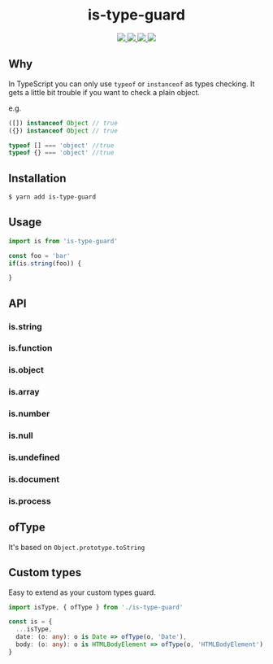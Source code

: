 <h1 align="center">
  is-type-guard
</h1>
<p align="center">
  <a href="https://www.npmjs.com/package/is-type-guard">
    <img src="https://flat.badgen.net/npm/v/is-type-guard" />
  </a>
  <a href="https://circleci.com/gh/rwu823/is-type-guard" alt="Build Status">
    <img src="https://flat.badgen.net/circleci/github/rwu823/is-type-guard/master" />
  </a>
  <a href="https://codecov.io/gh/rwu823/is-type-guard" alt="Coverage">
    <img src="https://flat.badgen.net/codecov/c/github/rwu823/is-type-guard" />
  </a>
  <img src="https://flat.badgen.net/github/license/rwu823/is-type-guard" />
</p>

## Why
In TypeScript you can only use `typeof` or `instanceof` as types checking. It gets a little bit trouble if you want to check a plain object.

e.g.

```ts
([]) instanceof Object // true
({}) instanceof Object // true

typeof [] === 'object' //true
typeof {} === 'object' //true
```

## Installation

```sh
$ yarn add is-type-guard
```

## Usage

```ts
import is from 'is-type-guard'

const foo = 'bar'
if(is.string(foo)) {

}
```

## API

### is.string
### is.function
### is.object
### is.array
### is.number
### is.null
### is.undefined
### is.document
### is.process

## ofType
It's based on `Object.prototype.toString`

## Custom types
Easy to extend as your custom types guard.

```ts
import isType, { ofType } from './is-type-guard'

const is = {
  ...isType,
  date: (o: any): o is Date => ofType(o, 'Date'),
  body: (o: any): o is HTMLBodyElement => ofType(o, 'HTMLBodyElement'),
}
```

